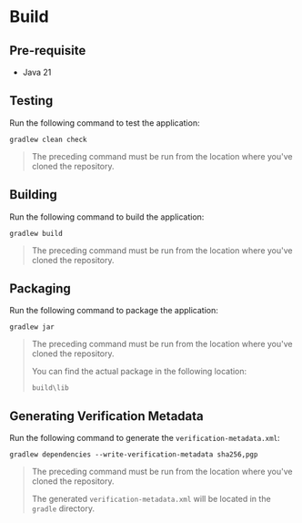 # Build

## Pre-requisite

* Java 21

## Testing

Run the following command to test the application:

```
gradlew clean check
```

> The preceding command must be run from the location where you've cloned the repository.

## Building

Run the following command to build the application:

```
gradlew build
```

> The preceding command must be run from the location where you've cloned the repository.

## Packaging

Run the following command to package the application:

```
gradlew jar
```

> The preceding command must be run from the location where you've cloned the repository.
>
> You can find the actual package in the following location:
>
> ```
> build\lib
> ```

## Generating Verification Metadata

Run the following command to generate the `verification-metadata.xml`:

```
gradlew dependencies --write-verification-metadata sha256,pgp
```

> The preceding command must be run from the location where you've cloned the repository.
>
> The generated `verification-metadata.xml` will be located in the `gradle` directory.